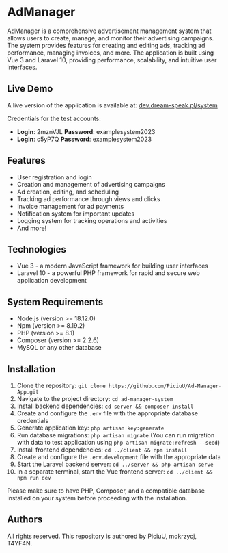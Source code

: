 # AdManager

AdManager is a comprehensive advertisement management system that allows users to create, manage, and monitor their advertising campaigns. The system provides features for creating and editing ads, tracking ad performance, managing invoices, and more. The application is built using Vue 3 and Laravel 10, providing performance, scalability, and intuitive user interfaces.

## Live Demo

A live version of the application is available at: [dev.dream-speak.pl/system](https://dev.dream-speak.pl/system)

Credentials for the test accounts:
- **Login**: 2mznVJL
**Password**: examplesystem2023
- **Login**: c5yP7Q
**Password**: examplesystem2023

## Features

- User registration and login
- Creation and management of advertising campaigns
- Ad creation, editing, and scheduling
- Tracking ad performance through views and clicks
- Invoice management for ad payments
- Notification system for important updates
- Logging system for tracking operations and activities
- And more!

## Technologies

- Vue 3 - a modern JavaScript framework for building user interfaces
- Laravel 10 - a powerful PHP framework for rapid and secure web application development

## System Requirements

- Node.js (version >= 18.12.0)
- Npm (version >= 8.19.2)
- PHP (version >= 8.1)
- Composer (version >= 2.2.6)
- MySQL or any other database

## Installation

1. Clone the repository: `git clone https://github.com/PiciuU/Ad-Manager-App.git`
2. Navigate to the project directory: `cd ad-manager-system`
3. Install backend dependencies: `cd server && composer install`
4. Create and configure the `.env` file with the appropriate database credentials
5. Generate application key: `php artisan key:generate`
6. Run database migrations: `php artisan migrate` (You can run migration with data to test application using `php artisan migrate:refresh --seed`)
7. Install frontend dependencies: `cd ../client && npm install`
8. Create and configure the `.env.development` file with the appropriate data
9. Start the Laravel backend server: `cd ../server && php artisan serve`
10. In a separate terminal, start the Vue frontend server: `cd ../client && npm run dev`

Please make sure to have PHP, Composer, and a compatible database installed on your system before proceeding with the installation.

## Authors

All rights reserved. This repository is authored by PiciuU, mokrzycj, T4YF4N.